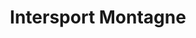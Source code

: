 ---
title: "Intersport Montagne"
url: /chatel/intersport-montagne-chemin-de-sous-le-cret/
shop: sports
---